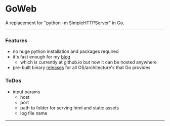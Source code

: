 # GoWeb

A replacement for "python -m SimpleHTTPServer" in Go.

***

### Features

* no huge python installation and packages required
* it's fast enough for my <a href="http://cleesmith.github.io/" target="_blank">blog</a>
  - which is currently at github.io but now it can be hosted anywhere
* pre-built binary <a href="https://github.com/cleesmith/goweb/releases" target="_blank">releases</a> for all OS/architecture's that Go provides

### ToDos

* input params
  * host
  * port
  * path to folder for serving html and static assets
  * log file name

***
